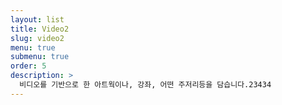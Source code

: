 ```yaml
---
layout: list
title: Video2
slug: video2
menu: true
submenu: true
order: 5
description: >
  비디오를 기반으로 한 아트웍이나, 강좌, 어떤 주저리등을 담습니다.23434
---
```

